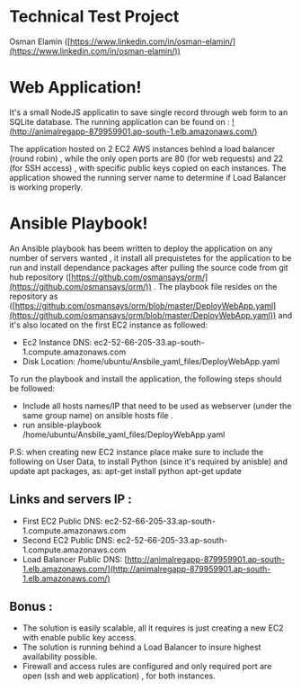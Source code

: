 # **Technical Test Project**

Osman Elamin ([https://www.linkedin.com/in/osman-elamin/](https://www.linkedin.com/in/osman-elamin/))

# **Web Application!**

It&#39;s a small NodeJS applicatin to save single record through web form to an SQLite database. The running application can be found on : [!(http://animalregapp-879959901.ap-south-1.elb.amazonaws.com/)](http://animalregapp-879959901.ap-south-1.elb.amazonaws.com/)

The application hosted on 2 EC2 AWS instances behind a load balancer (round robin) , while the only open ports are 80 (for web requests) and 22 (for SSH access) , with specific public keys copied on each instances. The application showed the running server name to determine if Load Balancer is working properly.

# **Ansible Playbook!**

An Ansible playbook has beem written to deploy the application on any number of servers wanted , it install all prequistetes for the application to be run and install dependance packages after pulling the source code from git hub repository ([https://github.com/osmansays/orm/](https://github.com/osmansays/orm/)) . The playbook file resides on the repository as ([https://github.com/osmansays/orm/blob/master/DeployWebApp.yaml](https://github.com/osmansays/orm/blob/master/DeployWebApp.yaml)) and it&#39;s also located on the first EC2 instance as followed:

- Ec2 Instance DNS: ec2-52-66-205-33.ap-south-1.compute.amazonaws.com
- Disk Location: /home/ubuntu/Ansbile\_yaml\_files/DeployWebApp.yaml

To run the playbook and install the application, the following steps should be followed:

- Include all hosts names/IP that need to be used as webserver (under the same group name) on ansible hosts file .
- run ansible-playbook /home/ubuntu/Ansbile\_yaml\_files/DeployWebApp.yaml

P.S: when creating new EC2 instance place make sure to include the following on User Data, to install Python (since it&#39;s required by anisble) and update apt packages, as: apt-get install python apt-get update

## **Links and servers IP :**

- First EC2 Public DNS: ec2-52-66-205-33.ap-south-1.compute.amazonaws.com
- Second EC2 Public DNS: ec2-52-66-205-33.ap-south-1.compute.amazonaws.com
- Load Balancer Public DNS: [http://animalregapp-879959901.ap-south-1.elb.amazonaws.com/](http://animalregapp-879959901.ap-south-1.elb.amazonaws.com/)

## **Bonus :**

- The solution is easily scalable, all it requires is just creating a new EC2 with enable public key access.
- The solution is running behind a Load Balancer to insure highest availability possible.
- Firewall and access rules are configured and only required port are open (ssh and web application) , for both instances.
